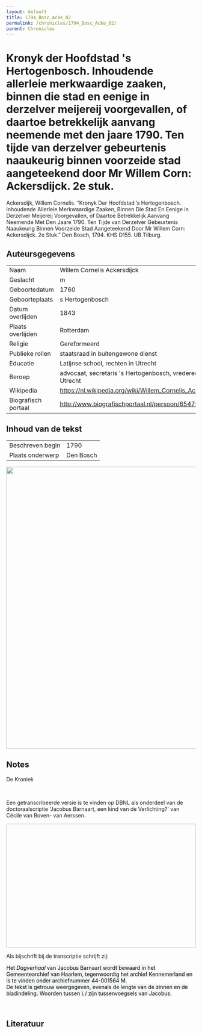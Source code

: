 ```yaml
---
layout: default
title: 1794_Bosc_Acke_02
permalink: /chronicles/1794_Bosc_Acke_02/
parent: Chronicles
--- 
```



# Kronyk der Hoofdstad 's Hertogenbosch. Inhoudende allerleie merkwaardige zaaken, binnen die stad en eenige in derzelver meijereij voorgevallen, of daartoe betrekkelijk aanvang neemende met den jaare 1790. Ten tijde van derzelver gebeurtenis naaukeurig binnen voorzeide stad aangeteekend door Mr Willem Corn: Ackersdijck. 2e stuk. 

Ackersdijk, Willem Cornelis. “Kronyk Der Hoofdstad ’s Hertogenbosch. Inhoudende Allerleie Merkwaardige Zaaken, Binnen Die Stad En Eenige in Derzelver Meijereij Voorgevallen, of Daartoe Betrekkelijk Aanvang Neemende Met Den Jaare 1790. Ten Tijde van Derzelver Gebeurtenis Naaukeurig Binnen Voorzeide Stad Aangeteekend Door Mr Willem Corn: Ackersdijck. 2e Stuk.” Den Bosch, 1794. KHS D155. UB Tilburg. 

## Auteursgegevens 

| | | 
| --------------- | --------------- | 
| Naam | Willem Cornelis Ackersdijck | 
| Geslacht | m | 
 | Geboortedatum | 1760 | 
| Geboorteplaats | s Hertogenbosch | 
| Datum overlijden | 1843 | 
| Plaats overlijden | Rotterdam | 
| Religie | Gereformeerd | 
| Publieke rollen | staatsraad in buitengewone dienst | 
| Educatie | Latijnse school, rechten in Utrecht | 
| Beroep | advocaat, secretaris 's Hertogenbosch, vrederechter in Utrecht | 
| Wikipedia | https://nl.wikipedia.org/wiki/Willem_Cornelis_Ackersdijck | 
| Biografisch portaal | http://www.biografischportaal.nl/persoon/65479180 | 

## Inhoud van de tekst 

| | | 
| --------------- | --------------- | 
| Beschreven begin | 1790 | 
| Plaats onderwerp | Den Bosch | 

[<img src="..\..\barplots_chronicles\1794_Bosc_Acke_02.jpg" width="750"/>](..\..\barplots_chronicles\1794_Bosc_Acke_02.jpg) 

## Notes 

<div data-schema-version="8"><p>De Kroniek</p>
<p>&nbsp;</p>
<p>Een getranscribeerde versie is te vinden op DBNL als onderdeel van de doctoraalscriptie 'Jacobus Barnaart, een kind van de Verlichting?' van Cécile van Boven- van Aerssen.</p>
<p><img alt="" data-attachment-key="XMKBAG3I" width="606" height="329"></p>
<p>Als bijschrift bij de transcriptie schrijft zij:</p>
<p><span style="color: #000000"><span style="background-color: #f3f4f5">Het&nbsp;</span></span><em><span style="color: #000000"><span style="background-color: #f3f4f5">Dagverhaal</span></span></em><span style="color: #000000"><span style="background-color: #f3f4f5">&nbsp;van Jacobus Barnaart wordt bewaard in het Gemeentearchief van Haarlem, tegenwoordig het archief Kennemerland en is te vinden onder archiefnummer 44-001564 M.<br>De tekst is getrouw weergegeven, evenals de lengte van de zinnen en de bladindeling. Woorden tussen \ / zijn tussenvoegsels van Jacobus.</span></span></p>
<p>&nbsp;</p>
</div> 

## Literatuur 

